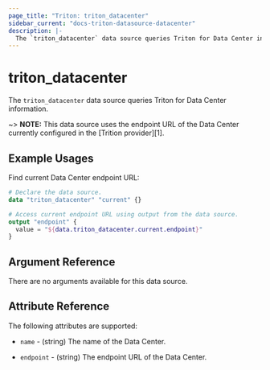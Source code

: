 ```yaml
---
page_title: "Triton: triton_datacenter"
sidebar_current: "docs-triton-datasource-datacenter"
description: |-
  The `triton_datacenter` data source queries Triton for Data Center information.
---
```


# triton_datacenter

The `triton_datacenter` data source queries Triton for Data Center information.

~> **NOTE:** This data source uses the endpoint URL of the Data Center currently configured in the [Trition provider][1].

## Example Usages

Find current Data Center endpoint URL:

```terraform
# Declare the data source.
data "triton_datacenter" "current" {}

# Access current endpoint URL using output from the data source.
output "endpoint" {
  value = "${data.triton_datacenter.current.endpoint}"
}
```

## Argument Reference

There are no arguments available for this data source.

## Attribute Reference

The following attributes are supported:

* `name` - (string) The name of the Data Center.

* `endpoint` - (string) The endpoint URL of the Data Center.
